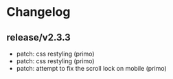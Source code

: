 # Changelog

## release/v2.3.3
* patch: css restyling (primo)
* patch: css restyling (primo)
* patch: attempt to fix the scroll lock on mobile (primo)
